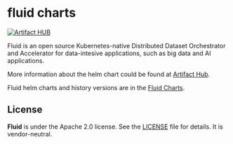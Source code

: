 fluid charts
===============

[![Artifact HUB](https://img.shields.io/endpoint?url=https://artifacthub.io/badge/repository/fluid)](https://artifacthub.io/packages/helm/fluid/fluid)

Fluid is an open source Kubernetes-native Distributed Dataset Orchestrator and Accelerator for data-intesive applications, such as big data and AI applications.

More information about the helm chart could be found at [Artifact Hub](https://artifacthub.io/packages/helm/fluid/fluid).

Fluid helm charts and history versions are in the [Fluid Charts](https://github.com/fluid-cloudnative/charts/).

License
-------

**Fluid** is under the Apache 2.0 license. See the [LICENSE](https://github.com/fluid-cloudnative/fluid/blob/master/LICENSE) file for details. It is vendor-neutral.